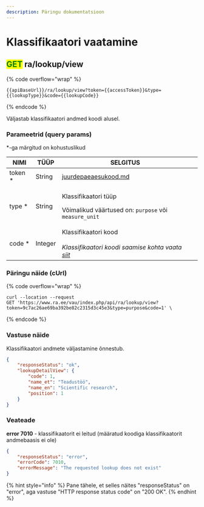 ```yaml
---
description: Päringu dokumentatsioon
---
```


# Klassifikaatori vaatamine

## <mark style="color:green;">GET</mark> ra/lookup/view

{% code overflow="wrap" %}
```
{{apiBaseUrl}}/ra/lookup/view?token={{accessToken}}&type={{lookupType}}&code={{lookupCode}}
```
{% endcode %}

Väljastab klassifikaatori andmed koodi alusel.

### Parameetrid (query params)

\*-ga märgitud on kohustuslikud

<table><thead><tr><th>NIMI</th><th>TÜÜP</th><th>SELGITUS</th><th data-hidden></th></tr></thead><tbody><tr><td>token *</td><td>String</td><td><a data-mention href="../../juurdepaeaesukood.md">juurdepaeaesukood.md</a></td><td></td></tr><tr><td>type *</td><td>String</td><td><p>Klassifikaatori tüüp</p><p></p><p>Võimalikud väärtused on: <code>purpose</code> või <code>measure_unit</code></p></td><td></td></tr><tr><td>code *</td><td>Integer</td><td>Klassifikaatori kood<br><br><em>Klassifikaatori koodi saamise kohta vaata</em> <a href="klassifikaatorite-sirvimine.md#vastuse-naeide"><em>siit</em></a><em></em></td><td></td></tr></tbody></table>

### Päringu näide (cUrl)

{% code overflow="wrap" %}
```shell
curl --location --request 
GET 'https://www.ra.ee/vau/index.php/api/ra/lookup/view?token=9c7ac26ae69ba392be82c2315d3c45e3&type=purpose&code=1' \
```
{% endcode %}

### Vastuse näide

Klassifikaatori andmete väljastamine õnnestub.&#x20;

```json
{
    "responseStatus": "ok",
    "lookupDetailView": {
        "code": 1,
        "name_et": "Teadustöö",
        "name_en": "Scientific research",
        "position": 1
    }
}
```

### Veateade

**error 7010** - klassifikaatorit ei leitud (määratud koodiga klassifikaatorit andmebaasis ei ole)

```json
{
    "responseStatus": "error",
    "errorCode": 7010,
    "errorMessage": "The requested lookup does not exist"
}
```

{% hint style="info" %}
Pane tähele, et selles näites "responseStatus" on "error", aga vastuse "HTTP response status code" on "200 OK".
{% endhint %}
